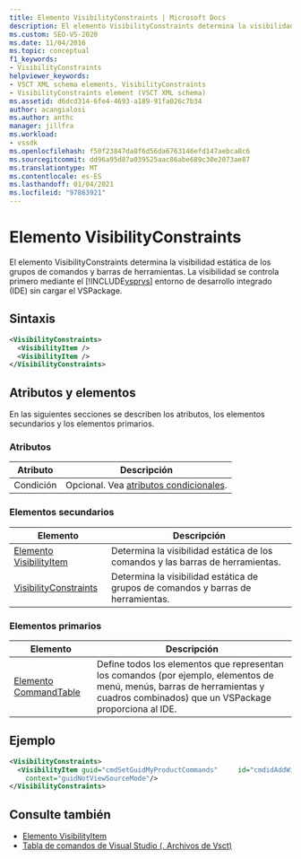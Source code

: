 ```yaml
---
title: Elemento VisibilityConstraints | Microsoft Docs
description: El elemento VisibilityConstraints determina la visibilidad estática de los grupos de comandos y barras de herramientas.
ms.custom: SEO-VS-2020
ms.date: 11/04/2016
ms.topic: conceptual
f1_keywords:
- VisibilityConstraints
helpviewer_keywords:
- VSCT XML schema elements, VisibilityConstraints
- VisibilityConstraints element (VSCT XML schema)
ms.assetid: d6dcd314-6fe4-4693-a189-91fa026c7b34
author: acangialosi
ms.author: anthc
manager: jillfra
ms.workload:
- vssdk
ms.openlocfilehash: f50f23847da8f6d56da6763146efd147aebca8c6
ms.sourcegitcommit: dd96a95d87a039525aac86abe689c30e2073ae87
ms.translationtype: MT
ms.contentlocale: es-ES
ms.lasthandoff: 01/04/2021
ms.locfileid: "97863921"
---
```

# <a name="visibilityconstraints-element"></a>Elemento VisibilityConstraints
El elemento VisibilityConstraints determina la visibilidad estática de los grupos de comandos y barras de herramientas. La visibilidad se controla primero mediante el [!INCLUDE[vsprvs](../code-quality/includes/vsprvs_md.md)] entorno de desarrollo integrado (IDE) sin cargar el VSPackage.

## <a name="syntax"></a>Sintaxis

```xml
<VisibilityConstraints>
  <VisibilityItem />
  <VisibilityItem />
</VisibilityConstraints>
```

## <a name="attributes-and-elements"></a>Atributos y elementos
 En las siguientes secciones se describen los atributos, los elementos secundarios y los elementos primarios.

### <a name="attributes"></a>Atributos

|Atributo|Descripción|
|---------------|-----------------|
|Condición|Opcional. Vea [atributos condicionales](../extensibility/vsct-xml-schema-conditional-attributes.md).|

### <a name="child-elements"></a>Elementos secundarios

|Elemento|Descripción|
|-------------|-----------------|
|[Elemento VisibilityItem](../extensibility/visibilityitem-element.md)|Determina la visibilidad estática de los comandos y las barras de herramientas.|
|[VisibilityConstraints](../extensibility/visibilityconstraints-element.md)|Determina la visibilidad estática de grupos de comandos y barras de herramientas.|

### <a name="parent-elements"></a>Elementos primarios

|Elemento|Descripción|
|-------------|-----------------|
|[Elemento CommandTable](../extensibility/commandtable-element.md)|Define todos los elementos que representan los comandos (por ejemplo, elementos de menú, menús, barras de herramientas y cuadros combinados) que un VSPackage proporciona al IDE.|

## <a name="example"></a>Ejemplo

```xml
<VisibilityConstraints>
  <VisibilityItem guid="cmdSetGuidMyProductCommands"     id="cmdidAddWidget"
    context="guidNotViewSourceMode"/>
</VisibilityConstraints>
```

## <a name="see-also"></a>Consulte también
- [Elemento VisibilityItem](../extensibility/visibilityitem-element.md)
- [Tabla de comandos de Visual Studio (. Archivos de Vsct)](../extensibility/internals/visual-studio-command-table-dot-vsct-files.md)
